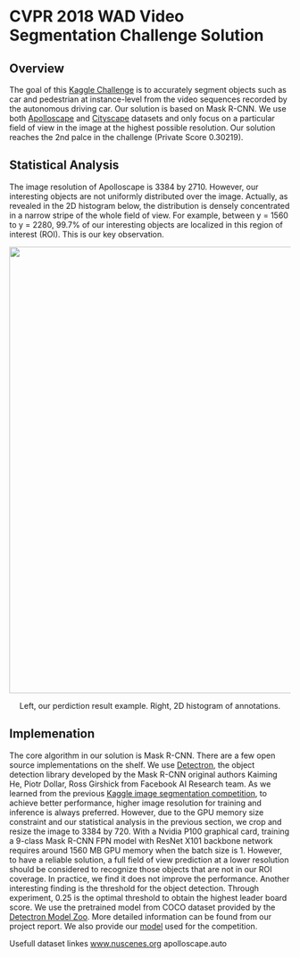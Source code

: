 # CVPR 2018 WAD Video Segmentation Challenge Solution

## Overview
The goal of this [Kaggle Challenge](https://www.kaggle.com/c/cvpr-2018-autonomous-driving) is to accurately segment objects such as car and pedestrian at instance-level from the video sequences recorded by the autonomous driving car. Our solution is based on Mask R-CNN. We use both [Apolloscape](http://apolloscape.auto/) and [Cityscape](https://www.cityscapes-dataset.com/) datasets and only focus on a particular field of view in the image at the highest possible resolution. Our solution
reaches the 2nd palce in the challenge (Private Score 0.30219).

## Statistical Analysis
The image resolution of Apolloscape is 3384 by 2710. However, our interesting objects are not uniformly distributed over the image. Actually, as revealed in the 2D
histogram below, the distribution is densely concentrated in a narrow stripe of the whole field of view. For example, between y = 1560 to y = 2280, 99.7% of our interesting objects are localized in this region of interest (ROI). This is our key observation.

<div align="center">
  <img src="./pic/ex.png" width="800px" />
  <p> Left, our perdiction result example. Right, 2D histogram of annotations. </p>
</div>

## Implemenation
The core algorithm in our solution is Mask R-CNN. There are a few open source implementations on the shelf. We use [Detectron](https://github.com/facebookresearch/detectron), the object detection library developed by the Mask R-CNN original authors Kaiming He, Piotr Dollar, Ross Girshick from Facebook AI Research team. As we learned from the previous [Kaggle image segmentation competition](https://www.kaggle.com/c/carvana-image-masking-challenge), to achieve better performance, higher image resolution for training and inference is always preferred. However, due to the GPU memory size constraint and our statistical analysis in the previous section, we crop and resize the image to 3384 by 720. With a Nvidia P100 graphical card, training a 9-class Mask R-CNN FPN model with ResNet X101 backbone network requires around 1560 MB GPU memory when the batch size is 1. However, to have a reliable solution, a full field of view prediction at
a lower resolution should be considered to recognize those objects that are not in our ROI coverage. In practice, we find it does not improve the performance.
Another interesting finding is the threshold for the object detection. Through experiment, 0.25 is the optimal threshold to obtain the highest leader board score. We use the pretrained model from COCO dataset provided by the [Detectron Model Zoo](https://github.com/facebookresearch/Detectron/blob/master/MODEL_ZOO.md).
More detailed information can be found from our project report. We also provide our [ model](https://www.dropbox.com/s/afwlpwfc9tw6nru/gold.pkl?dl=0) used for the competition.

Usefull dataset linkes
www.nuscenes.org
apolloscape.auto

